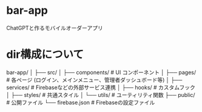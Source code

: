 # bar-app
ChatGPTと作るモバイルオーダーアプリ

# dir構成について
bar-app/
│
├── src/
│   ├── components/  # UI コンポーネント
│   ├── pages/       # 各ページ (ログイン、メインメニュー、管理者ダッシュボード等)
│   ├── services/    # Firebaseなどの外部サービス連携
│   ├── hooks/       # カスタムフック
│   ├── styles/      # 共通スタイル
│   └── utils/       # ユーティリティ関数
├── public/          # 公開ファイル
└── firebase.json    # Firebaseの設定ファイル
